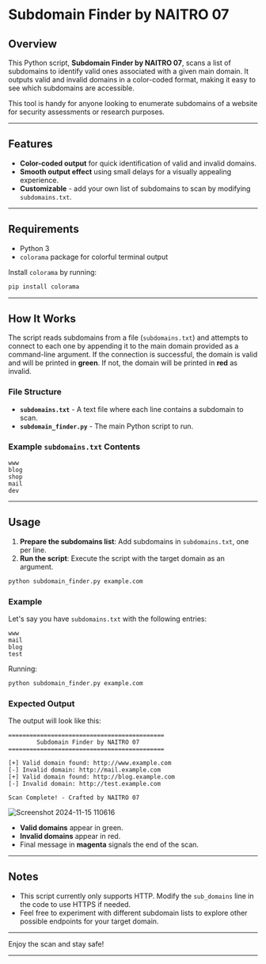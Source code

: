 # Subdomain Finder by NAITRO 07

## Overview

This Python script, **Subdomain Finder by NAITRO 07**, scans a list of subdomains to identify valid ones associated with a given main domain. It outputs valid and invalid domains in a color-coded format, making it easy to see which subdomains are accessible.

This tool is handy for anyone looking to enumerate subdomains of a website for security assessments or research purposes.

---

## Features

- **Color-coded output** for quick identification of valid and invalid domains.
- **Smooth output effect** using small delays for a visually appealing experience.
- **Customizable** - add your own list of subdomains to scan by modifying `subdomains.txt`.

---

## Requirements

- Python 3
- `colorama` package for colorful terminal output

Install `colorama` by running:
```bash
pip install colorama
```

---

## How It Works

The script reads subdomains from a file (`subdomains.txt`) and attempts to connect to each one by appending it to the main domain provided as a command-line argument. If the connection is successful, the domain is valid and will be printed in **green**. If not, the domain will be printed in **red** as invalid.

### File Structure

- **`subdomains.txt`** - A text file where each line contains a subdomain to scan.
- **`subdomain_finder.py`** - The main Python script to run.

### Example `subdomains.txt` Contents
```plaintext
www
blog
shop
mail
dev
```

---

## Usage

1. **Prepare the subdomains list**: Add subdomains in `subdomains.txt`, one per line.
2. **Run the script**: Execute the script with the target domain as an argument.

```bash
python subdomain_finder.py example.com
```

### Example

Let's say you have `subdomains.txt` with the following entries:
```plaintext
www
mail
blog
test
```

Running:
```bash
python subdomain_finder.py example.com
```

### Expected Output

The output will look like this:

```plaintext
============================================
        Subdomain Finder by NAITRO 07       
============================================

[+] Valid domain found: http://www.example.com
[-] Invalid domain: http://mail.example.com
[+] Valid domain found: http://blog.example.com
[-] Invalid domain: http://test.example.com

Scan Complete! - Crafted by NAITRO 07
```
![Screenshot 2024-11-15 110616](https://github.com/user-attachments/assets/2762e3f5-96ba-4123-9aa7-14119c79c197)


- **Valid domains** appear in green.
- **Invalid domains** appear in red.
- Final message in **magenta** signals the end of the scan.

---

## Notes

- This script currently only supports HTTP. Modify the `sub_domains` line in the code to use HTTPS if needed.
- Feel free to experiment with different subdomain lists to explore other possible endpoints for your target domain.

---

Enjoy the scan and stay safe!

---
